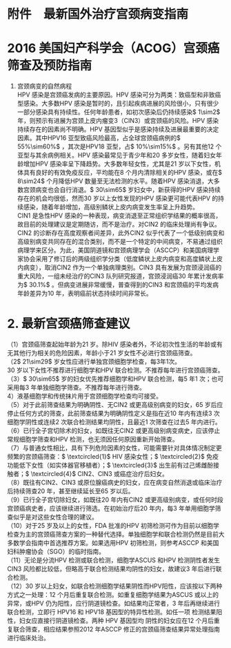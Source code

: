 # 附件　最新国外治疗宫颈病变指南  
# 2016 美国妇产科学会（ACOG）宫颈癌筛查及预防指南  
1. 宫颈病变的自然病程  
HPV 感染是宫颈癌发病的主要原因。HPV 感染可分为两类：致癌型和非致癌型感染。大多数HPV 感染是暂时的，且引起疾病进展的风险很小，只有很少一部分感染具有持续性。任何年龄患者，如初次感染后仍持续感染$ 1\sim2$  年，则预示有进展为宫颈上皮内瘤变3（CIN3）或宫颈癌的风险。HPV 感染持续存在的因素尚不明确。HPV 基因型似乎是感染持续及进展最重要的决定因素。其中HPV16 亚型致癌风险最高，占全球宫颈癌病例的$ 55\%\sim60\%$ ，其次是HPV18 亚型，占$ 10\%\sim15\%$ 。另有其他12 个亚型与其余病例相关。HPV 感染最常见于青少年和20 多岁女性，随着妇女年龄增加HPV 感染率呈下降趋势。大多数年轻女性，尤其是21 岁以下女性，机体具有良好的有效免疫反应，平均能在8 个月内清除相关的HPV 感染，或在$ 8\sim24$  个月降低HPV 数量至无法检测的水平。随着HPV 感染消退，大多数宫颈病变也会自行消退。$ 30\sim65$  岁妇女中，新获得的HPV 感染持续存在的机会均很低，然而30 岁以上女性发现的HPV 感染更可能代表HPV 的持续感染，随着年龄增加，高级别鳞状上皮内病变发生率呈上升趋势。  
CIN1 是急性HPV 感染的一种表现，病变消退至正常组织学结果的概率很高，故目前的处理建议是定期随访，而不是治疗。对CIN2 的临床处理尚有争议。CIN2 的诊断存在高度观察者间差异，此外CIN2 似乎代表了一个低级别病变和高级别病变共同存在的混合类别，而不是一个特定的中间病变，不易通过组织病理学来区分。为此，美国阴道镜和宫颈病理学会（ASCCP）和美国病理学家协会采用了修订后的两级组织学分类（低度鳞状上皮内病变和高度鳞状上皮内病变），取消CIN2 作为一个单独病理类别。CIN3 具有发展为宫颈浸润癌的重大风险，一组未经治疗的CIN3 队列研究报道，宫颈浸润癌30 年累计发病率为$ 30.1\%$ 。但病变进展非常缓慢，普查得到的CIN3 和宫颈癌的平均发病年龄差异为10 年，表明癌前状态持续时间非常长。  
# 2. 最新宫颈癌筛查建议  
（1）宫颈癌筛查起始年龄为21 岁。除HIV 感染者外，不论初次性生活的年龄或有无其他行为相关的危险因素，年龄小于21 岁女性不必进行宫颈癌筛查。  
（2$ 21\sim29$ 岁女性应进行单独宫颈细胞学检查，每3年1次。  
30 岁以下女性不推荐进行细胞学和HPV 联合检测。不推荐每年进行宫颈癌筛查。  
（3）$ 30\sim65$  岁的妇女优先推荐细胞学和HPV 联合检测，每5 年1 次；也可采用每3 年单独细胞学筛查。不推荐每年进行筛查。  
4）液基细胞学和传统抹片用于宫颈细胞学检查均可接受。  
（5）对于此前筛查结果为明确阴性、无CIN2 或更高级别病变的妇女，65 岁后应停止任何方式的筛查，此前筛查结果为明确阴性定义是指在近10 年内有连续3 次细胞学阴性或连续2 次联合检测结果均阴性，且最近1 次筛查在过去5 年内进行。  
（6）已行全子宫切除术的妇女，如既往无CIN2 或更高级别病变病史，应该停止常规细胞学筛查和HPV 检测，也无须因任何原因重新开始筛查。  
（7）与普通女性相比，具有下列危险因素的女性，可能需要针对具体情况制定更频繁的宫颈癌筛查：$ \textcircled{1}$    HIV 感染女性；$ \textcircled{2}$    免疫功能低下女性（如实体器官移植者）；$ \textcircled{3}$    出生前有过己烯雌酚接触者；$ \textcircled{4}$    CIN2、CIN3 或癌症治疗后妇女。  
（8）既往有CIN2、CIN3 或原位腺癌病史的妇女，应在病变自然消退或临床治疗后持续筛查20 年，甚至继续延长至65 岁以后。  
（9）已行全子宫切除妇女，如既往20 年内有CIN2 或更高级别病变，或任何时段宫颈癌病史者，应该继续进行筛选。在初始治疗后20 年内，每3 年单用细胞学筛查似乎是对这些女性合理的建议。  
（10）对于25 岁及以上的女性，FDA 批准的HPV 初筛检测可作为目前以细胞学检查为主的宫颈癌筛查方案的一种替代选择。单独细胞学和联合检测仍然是目前大多数学会指南中首选推荐方案。如果选用HPV 初筛检测，则参考ASCCP 和美国妇科肿瘤协会（SGO）的临时指南。  
（11）无论是分流HPV 检测或联合检测，细胞学ASCUS 和HPV 检测阴性者发生CIN3 风险都比较低，但略高于联合检测结果均阴性的妇女，故建议3 年后进行联合检测。  
（12）30 岁以上妇女，如联合检测细胞学结果阴性而HPV阳性，应该按以下两种方式之一处理：12 个月后重复联合检测。如重复细胞学结果为ASCUS 或以上的异常，或HPV 仍为阳性，应行阴道镜检查。如结果均正常者，3 年后再继续进行联合检测，立即行 HPV16  和 HPV18  基因型的特异性检测。如任一项 检测结果阳性，妇女应直接行阴道镜检查。两种 HPV  基因型均 阴性的妇女应在12 个月后重复联合筛查，相应结果参照2012 年ASCCP 修正的宫颈癌筛查结果异常处理指南进行临床处治。  